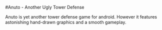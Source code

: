 #Anuto - Another Ugly Tower Defense

Anuto is yet another tower defense game for android. However it features astonishing hand-drawn graphics and a smooth gameplay.

